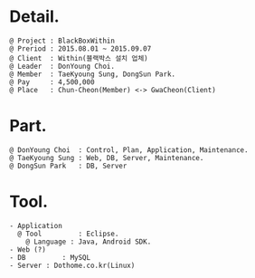 # Detail.
	@ Project : BlackBoxWithin
	@ Preriod : 2015.08.01 ~ 2015.09.07
	@ Client  : Within(블랙박스 설치 업체)
	@ Leader  : DonYoung Choi.
	@ Member  : TaeKyoung Sung, DongSun Park.
	@ Pay	  : 4,500,000
	@ Place   : Chun-Cheon(Member) <-> GwaCheon(Client)

# Part.
	@ DonYoung Choi  : Control, Plan, Application, Maintenance.
	@ TaeKyoung Sung : Web, DB, Server, Maintenance.
	@ DongSun Park 	 : DB, Server
	
# Tool.
	- Application
	  @ Tool		 : Eclipse.
		@ Language : Java, Android SDK.
	- Web (?)
	- DB 		 : MySQL
	- Server : Dothome.co.kr(Linux) 

